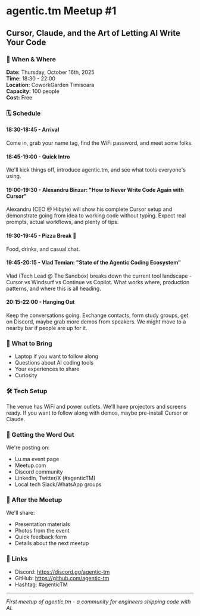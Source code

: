 # agentic.tm Meetup #1
## Cursor, Claude, and the Art of Letting AI Write Your Code

### 📅 When & Where

**Date:** Thursday, October 16th, 2025  
**Time:** 18:30 - 22:00  
**Location:** CoworkGarden Timisoara  
**Capacity:** 100 people  
**Cost:** Free  

### 🗓️ Schedule

#### 18:30-18:45 - Arrival
Come in, grab your name tag, find the WiFi password, and meet some folks.

#### 18:45-19:00 - Quick Intro
We'll kick things off, introduce agentic.tm, and see what tools everyone's using.

#### 19:00-19:30 - Alexandru Binzar: "How to Never Write Code Again with Cursor"
Alexandru (CEO @ Hibyte) will show his complete Cursor setup and demonstrate going from idea to working code without typing. Expect real prompts, actual workflows, and plenty of tips.

#### 19:30-19:45 - Pizza Break 🍕
Food, drinks, and casual chat.

#### 19:45-20:15 - Vlad Temian: "State of the Agentic Coding Ecosystem"
Vlad (Tech Lead @ The Sandbox) breaks down the current tool landscape - Cursor vs Windsurf vs Continue vs Copilot. What works where, production patterns, and where this is all heading.

#### 20:15-22:00 - Hanging Out
Keep the conversations going. Exchange contacts, form study groups, get on Discord, maybe grab more demos from speakers. We might move to a nearby bar if people are up for it.

### 👥 What to Bring

- Laptop if you want to follow along
- Questions about AI coding tools
- Your experiences to share
- Curiosity

### 🛠️ Tech Setup

The venue has WiFi and power outlets. We'll have projectors and screens ready. If you want to follow along with demos, maybe pre-install Cursor or Claude.

### 📢 Getting the Word Out

We're posting on:
- Lu.ma event page
- Meetup.com
- Discord community
- LinkedIn, Twitter/X (#agenticTM)
- Local tech Slack/WhatsApp groups

### 📝 After the Meetup

We'll share:
- Presentation materials
- Photos from the event
- Quick feedback form
- Details about the next meetup

### 🔗 Links

- Discord: https://discord.gg/agentic-tm
- GitHub: https://github.com/agentic-tm
- Hashtag: #agenticTM

---

*First meetup of agentic.tm - a community for engineers shipping code with AI.*